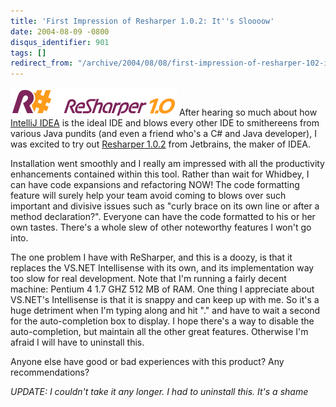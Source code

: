 ```yaml
---
title: 'First Impression of Resharper 1.0.2: It''s Sloooow'
date: 2004-08-09 -0800
disqus_identifier: 901
tags: []
redirect_from: "/archive/2004/08/08/first-impression-of-resharper-102-its-sloooow.aspx/"
---
```


![Resharper](/images/resharper.gif) After hearing so much about how
[IntelliJ IDEA](http://www.jetbrains.com/idea/index.html) is the ideal
IDE and blows every other IDE to smithereens from various Java pundits
(and even a friend who's a C\# and Java developer), I was excited to try
out [Resharper 1.0.2](http://www.jetbrains.com/resharper/index.html)
from Jetbrains, the maker of IDEA.

Installation went smoothly and I really am impressed with all the
productivity enhancements contained within this tool. Rather than wait
for Whidbey, I can have code expansions and refactoring NOW! The code
formatting feature will surely help your team avoid coming to blows over
such important and divisive issues such as "curly brace on its own line
or after a method declaration?". Everyone can have the code formatted to
his or her own tastes. There's a whole slew of other noteworthy features
I won't go into.

The one problem I have with ReSharper, and this is a doozy, is that it
replaces the VS.NET Intellisense with its own, and its implementation
way too slow for real development. Note that I'm running a fairly decent
machine: Pentium 4 1.7 GHZ 512 MB of RAM. One thing I appreciate about
VS.NET's Intellisense is that it is snappy and can keep up with me. So
it's a huge detriment when I'm typing along and hit "." and have to wait
a second for the auto-completion box to display. I hope there's a way to
disable the auto-completion, but maintain all the other great features.
Otherwise I'm afraid I will have to uninstall this.

Anyone else have good or bad experiences with this product? Any
recommendations?

*UPDATE: I couldn't take it any longer. I had to uninstall this. It's a
shame*

